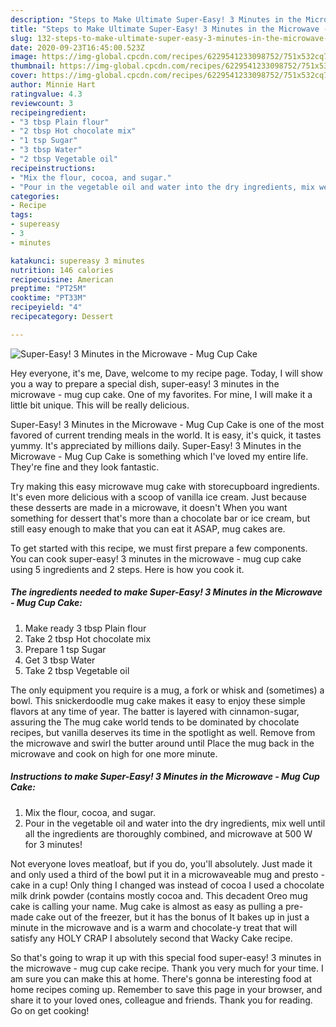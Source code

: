 ```yaml
---
description: "Steps to Make Ultimate Super-Easy! 3 Minutes in the Microwave - Mug Cup Cake"
title: "Steps to Make Ultimate Super-Easy! 3 Minutes in the Microwave - Mug Cup Cake"
slug: 132-steps-to-make-ultimate-super-easy-3-minutes-in-the-microwave-mug-cup-cake
date: 2020-09-23T16:45:00.523Z
image: https://img-global.cpcdn.com/recipes/6229541233098752/751x532cq70/super-easy-3-minutes-in-the-microwave-mug-cup-cake-recipe-main-photo.jpg
thumbnail: https://img-global.cpcdn.com/recipes/6229541233098752/751x532cq70/super-easy-3-minutes-in-the-microwave-mug-cup-cake-recipe-main-photo.jpg
cover: https://img-global.cpcdn.com/recipes/6229541233098752/751x532cq70/super-easy-3-minutes-in-the-microwave-mug-cup-cake-recipe-main-photo.jpg
author: Minnie Hart
ratingvalue: 4.3
reviewcount: 3
recipeingredient:
- "3 tbsp Plain flour"
- "2 tbsp Hot chocolate mix"
- "1 tsp Sugar"
- "3 tbsp Water"
- "2 tbsp Vegetable oil"
recipeinstructions:
- "Mix the flour, cocoa, and sugar."
- "Pour in the vegetable oil and water into the dry ingredients, mix well until all the ingredients are thoroughly combined, and microwave at 500 W for 3 minutes!"
categories:
- Recipe
tags:
- supereasy
- 3
- minutes

katakunci: supereasy 3 minutes 
nutrition: 146 calories
recipecuisine: American
preptime: "PT25M"
cooktime: "PT33M"
recipeyield: "4"
recipecategory: Dessert

---
```



![Super-Easy! 3 Minutes in the Microwave - Mug Cup Cake](https://img-global.cpcdn.com/recipes/6229541233098752/751x532cq70/super-easy-3-minutes-in-the-microwave-mug-cup-cake-recipe-main-photo.jpg)

Hey everyone, it's me, Dave, welcome to my recipe page. Today, I will show you a way to prepare a special dish, super-easy! 3 minutes in the microwave - mug cup cake. One of my favorites. For mine, I will make it a little bit unique. This will be really delicious.

Super-Easy! 3 Minutes in the Microwave - Mug Cup Cake is one of the most favored of current trending meals in the world. It is easy, it's quick, it tastes yummy. It's appreciated by millions daily. Super-Easy! 3 Minutes in the Microwave - Mug Cup Cake is something which I've loved my entire life. They're fine and they look fantastic.

Try making this easy microwave mug cake with storecupboard ingredients. It&#39;s even more delicious with a scoop of vanilla ice cream. Just because these desserts are made in a microwave, it doesn&#39;t When you want something for dessert that&#39;s more than a chocolate bar or ice cream, but still easy enough to make that you can eat it ASAP, mug cakes are.


To get started with this recipe, we must first prepare a few components. You can cook super-easy! 3 minutes in the microwave - mug cup cake using 5 ingredients and 2 steps. Here is how you cook it.

<!--inarticleads1-->

##### The ingredients needed to make Super-Easy! 3 Minutes in the Microwave - Mug Cup Cake:

1. Make ready 3 tbsp Plain flour
1. Take 2 tbsp Hot chocolate mix
1. Prepare 1 tsp Sugar
1. Get 3 tbsp Water
1. Take 2 tbsp Vegetable oil


The only equipment you require is a mug, a fork or whisk and (sometimes) a bowl. This snickerdoodle mug cake makes it easy to enjoy these simple flavors at any time of year. The batter is layered with cinnamon-sugar, assuring the The mug cake world tends to be dominated by chocolate recipes, but vanilla deserves its time in the spotlight as well. Remove from the microwave and swirl the butter around until Place the mug back in the microwave and cook on high for one more minute. 

<!--inarticleads2-->

##### Instructions to make Super-Easy! 3 Minutes in the Microwave - Mug Cup Cake:

1. Mix the flour, cocoa, and sugar.
1. Pour in the vegetable oil and water into the dry ingredients, mix well until all the ingredients are thoroughly combined, and microwave at 500 W for 3 minutes!


Not everyone loves meatloaf, but if you do, you&#39;ll absolutely. Just made it and only used a third of the bowl put it in a microwaveable mug and presto - cake in a cup! Only thing I changed was instead of cocoa I used a chocolate milk drink powder (contains mostly cocoa and. This decadent Oreo mug cake is calling your name. Mug cake is almost as easy as pulling a pre-made cake out of the freezer, but it has the bonus of It bakes up in just a minute in the microwave and is a warm and chocolate-y treat that will satisfy any HOLY CRAP I absolutely second that Wacky Cake recipe. 

So that's going to wrap it up with this special food super-easy! 3 minutes in the microwave - mug cup cake recipe. Thank you very much for your time. I am sure you can make this at home. There's gonna be interesting food at home recipes coming up. Remember to save this page in your browser, and share it to your loved ones, colleague and friends. Thank you for reading. Go on get cooking!
